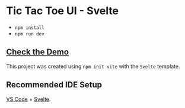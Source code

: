 # Tic Tac Toe UI - Svelte
* `npm install`
* `npm run dev` 

## [Check the Demo](https://pulkitsharma07.github.io/svelte-tic-tac-toe/)


This project was created using `npm init vite` with the `Svelte` template.

## Recommended IDE Setup

[VS Code](https://code.visualstudio.com/) + [Svelte](https://marketplace.visualstudio.com/items?itemName=svelte.svelte-vscode).
